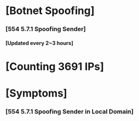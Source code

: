# [Botnet Spoofing]
### [554 5.7.1 Spoofing Sender]
#### [Updated every 2~3 hours]

# [Counting 3691 IPs]

# [Symptoms] 
###   [554 5.7.1 Spoofing Sender in Local Domain]
